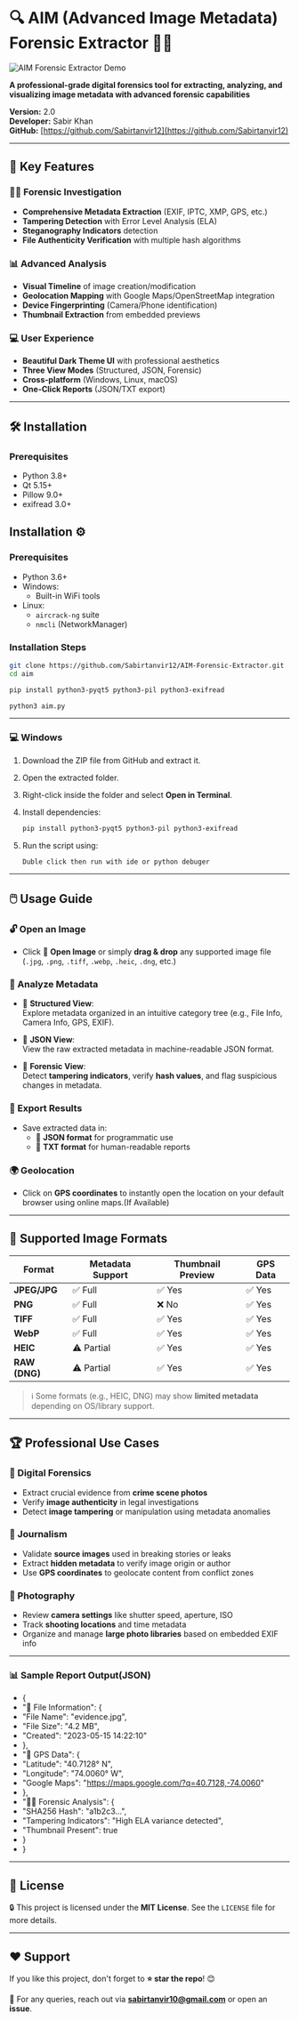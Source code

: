 # 🔍 AIM (Advanced Image Metadata) Forensic Extractor 🕵️‍♂️

![AIM Forensic Extractor Demo](https://i.postimg.cc/vZNGwyHW/Screenshot-2025-05-14-194433.png)


**A professional-grade digital forensics tool for extracting, analyzing, and visualizing image metadata with advanced forensic capabilities**

**Version:** 2.0  
**Developer:** Sabir Khan  
**GitHub:** [https://github.com/Sabirtanvir12](https://github.com/Sabirtanvir12)

---

## 🌟 Key Features

### 🕵️‍♂️ Forensic Investigation
- **Comprehensive Metadata Extraction** (EXIF, IPTC, XMP, GPS, etc.)
- **Tampering Detection** with Error Level Analysis (ELA)
- **Steganography Indicators** detection
- **File Authenticity Verification** with multiple hash algorithms

### 📊 Advanced Analysis
- **Visual Timeline** of image creation/modification
- **Geolocation Mapping** with Google Maps/OpenStreetMap integration
- **Device Fingerprinting** (Camera/Phone identification)
- **Thumbnail Extraction** from embedded previews

### 💻 User Experience
- **Beautiful Dark Theme UI** with professional aesthetics
- **Three View Modes** (Structured, JSON, Forensic)
- **Cross-platform** (Windows, Linux, macOS)
- **One-Click Reports** (JSON/TXT export)

---

## 🛠️ Installation

### Prerequisites
- Python 3.8+
- Qt 5.15+
- Pillow 9.0+
- exifread 3.0+

## Installation ⚙️

### Prerequisites
- Python 3.6+
- Windows:
  - Built-in WiFi tools
- Linux:
  - `aircrack-ng` suite
  - `nmcli` (NetworkManager)

### Installation Steps
```bash
git clone https://github.com/Sabirtanvir12/AIM-Forensic-Extractor.git
cd aim
```

```bash
pip install python3-pyqt5 python3-pil python3-exifread
```
```bash
python3 aim.py
```

---
### 💻 Windows
1. Download the ZIP file from GitHub and extract it.
2. Open the extracted folder.
3. Right-click inside the folder and select **Open in Terminal**.
4. Install dependencies:
   ```powershell
   pip install python3-pyqt5 python3-pil python3-exifread
   ```

5. Run the script using:
   ```powershell
   Duble click then run with ide or python debuger
   ```

---

## 🖱️ Usage Guide

### 🔓 Open an Image
- Click 📂 **Open Image** or simply **drag & drop** any supported image file (`.jpg`, `.png`, `.tiff`, `.webp`, `.heic`, `.dng`, etc.)

### 🧠 Analyze Metadata

- 🔹 **Structured View**:  
  Explore metadata organized in an intuitive category tree (e.g., File Info, Camera Info, GPS, EXIF).

- 🔹 **JSON View**:  
  View the raw extracted metadata in machine-readable JSON format.

- 🔹 **Forensic View**:  
  Detect **tampering indicators**, verify **hash values**, and flag suspicious changes in metadata.

### 💾 Export Results

- Save extracted data in:
  - 📄 **JSON format** for programmatic use
  - 📝 **TXT format** for human-readable reports

### 🌍 Geolocation

- Click on **GPS coordinates** to instantly open the location on your default browser using online maps.(If Available)

---

## 📸 Supported Image Formats

| Format     | Metadata Support | Thumbnail Preview | GPS Data |
|------------|------------------|-------------------|----------|
| **JPEG/JPG** | ✅ Full          | ✅ Yes            | ✅ Yes   |
| **PNG**      | ✅ Full          | ❌ No             | ✅ Yes   |
| **TIFF**     | ✅ Full          | ✅ Yes            | ✅ Yes   |
| **WebP**     | ✅ Full          | ✅ Yes            | ✅ Yes   |
| **HEIC**     | ⚠️ Partial       | ✅ Yes            | ✅ Yes   |
| **RAW (DNG)**| ⚠️ Partial       | ✅ Yes            | ✅ Yes   |

> ℹ️ Some formats (e.g., HEIC, DNG) may show **limited metadata** depending on OS/library support.

---

## 🏆 Professional Use Cases

### 🔎 Digital Forensics
- Extract crucial evidence from **crime scene photos**
- Verify **image authenticity** in legal investigations
- Detect **image tampering** or manipulation using metadata anomalies

### 📰 Journalism
- Validate **source images** used in breaking stories or leaks
- Extract **hidden metadata** to verify image origin or author
- Use **GPS coordinates** to geolocate content from conflict zones

### 📸 Photography
- Review **camera settings** like shutter speed, aperture, ISO
- Track **shooting locations** and time metadata
- Organize and manage **large photo libraries** based on embedded EXIF info

---
### 📊 Sample Report Output(JSON)
- {
-  "📁 File Information": {
-   "File Name": "evidence.jpg",
-    "File Size": "4.2 MB",
-    "Created": "2023-05-15 14:22:10"
-  },
-  "📍 GPS Data": {
-    "Latitude": "40.7128° N",
-    "Longitude": "74.0060° W",
-    "Google Maps": "https://maps.google.com/?q=40.7128,-74.0060"
-  },
-  "🕵️‍♂️ Forensic Analysis": {
-    "SHA256 Hash": "a1b2c3...",
-    "Tampering Indicators": "High ELA variance detected",
-    "Thumbnail Present": true
-  }
- }

---

## 📜 License

🔒 This project is licensed under the **MIT License**. See the `LICENSE` file for more details.  

---
## ❤️ Support

If you like this project, don't forget to **⭐ star the repo**! 😊  

📧 For any queries, reach out via **[sabirtanvir10@gmail.com](mailto:sabirtanvir10@gmail.com)** or open an **issue**.
